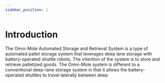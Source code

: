 ```yaml
---
sidebar_position: 1
---
```


# Introduction
The Omni-Mole Automated Storage and Retrieval System is a type of automated pallet storage system that leverages deep lane storage with battery-operated shuttle robots. The intention of the system is to store and retrieve palletized goods. The Omni-Mole system is different to a conventional deep-lane storage system in that it allows the battery-operated shuttles to travel laterally between deep 